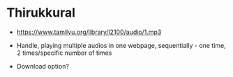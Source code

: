 # Thirukkural

* <https://www.tamilvu.org/library/l2100/audio/1.mp3>

* Handle, playing multiple audios in one webpage, sequentially - one time, 2 times/specific number of times

* Download option?
